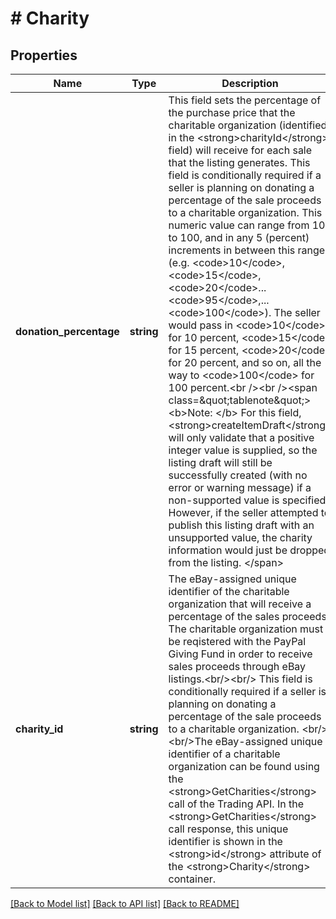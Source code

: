# # Charity

## Properties

Name | Type | Description | Notes
------------ | ------------- | ------------- | -------------
**donation_percentage** | **string** | This field sets the percentage of the purchase price that the charitable organization (identified in the &lt;strong&gt;charityId&lt;/strong&gt; field) will receive for each sale that the listing generates. This field is conditionally required if a seller is planning on donating a percentage of the sale proceeds to a charitable organization. This numeric value can range from 10 to 100, and in any 5 (percent) increments in between this range (e.g. &lt;code&gt;10&lt;/code&gt;, &lt;code&gt;15&lt;/code&gt;, &lt;code&gt;20&lt;/code&gt;...&lt;code&gt;95&lt;/code&gt;,... &lt;code&gt;100&lt;/code&gt;). The seller would pass in &lt;code&gt;10&lt;/code&gt; for 10 percent, &lt;code&gt;15&lt;/code&gt; for 15 percent, &lt;code&gt;20&lt;/code&gt; for 20 percent, and so on, all the way to &lt;code&gt;100&lt;/code&gt; for 100 percent.&lt;br /&gt;&lt;br /&gt;&lt;span class&#x3D;\&quot;tablenote\&quot;&gt;&lt;b&gt;Note: &lt;/b&gt; For this field, &lt;strong&gt;createItemDraft&lt;/strong&gt; will only validate that a positive integer value is supplied, so the listing draft will still be successfully created (with no error or warning message) if a non-supported value is specified. However, if the seller attempted to publish this listing draft with an unsupported value, the charity information would just be dropped from the listing. &lt;/span&gt; | [optional]
**charity_id** | **string** | The eBay-assigned unique identifier of the charitable organization that will receive a percentage of the sales proceeds. The charitable organization must be reqistered with the PayPal Giving Fund in order to receive sales proceeds through eBay listings.&lt;br/&gt;&lt;br/&gt; This field is conditionally required if a seller is planning on donating a percentage of the sale proceeds to a charitable organization. &lt;br/&gt;&lt;br/&gt;The eBay-assigned unique identifier of a charitable organization can be found using the &lt;strong&gt;GetCharities&lt;/strong&gt; call of the Trading API. In the &lt;strong&gt;GetCharities&lt;/strong&gt; call response, this unique identifier is shown in the &lt;strong&gt;id&lt;/strong&gt; attribute of the &lt;strong&gt;Charity&lt;/strong&gt; container. | [optional]

[[Back to Model list]](../../README.md#models) [[Back to API list]](../../README.md#endpoints) [[Back to README]](../../README.md)
